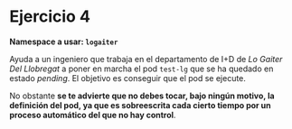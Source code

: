 # Ejercicio 4

**Namespace a usar: `logaiter`**

Ayuda a un ingeniero que trabaja en el departamento de I+D de _Lo Gaiter Del Llobregat_ a poner en marcha el pod `test-lg` que se ha quedado en estado _pending_. El objetivo es conseguir que el pod se ejecute. 

No obstante **se te advierte que no debes tocar, bajo ningún motivo, la definición del pod, ya que es sobreescrita cada cierto tiempo por un proceso automático del que no hay control**.